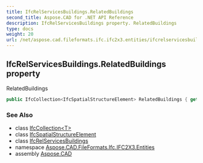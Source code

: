 ```yaml
---
title: IfcRelServicesBuildings.RelatedBuildings
second_title: Aspose.CAD for .NET API Reference
description: IfcRelServicesBuildings property. RelatedBuildings
type: docs
weight: 20
url: /net/aspose.cad.fileformats.ifc.ifc2x3.entities/ifcrelservicesbuildings/relatedbuildings/
---
```

## IfcRelServicesBuildings.RelatedBuildings property

RelatedBuildings

```csharp
public IfcCollection<IfcSpatialStructureElement> RelatedBuildings { get; set; }
```

### See Also

* class [IfcCollection&lt;T&gt;](../../../aspose.cad.fileformats.ifc/ifccollection-1/)
* class [IfcSpatialStructureElement](../../ifcspatialstructureelement/)
* class [IfcRelServicesBuildings](../)
* namespace [Aspose.CAD.FileFormats.Ifc.IFC2X3.Entities](../../ifcrelservicesbuildings/)
* assembly [Aspose.CAD](../../../)


